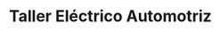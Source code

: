 ---
title: "Taller Eléctrico Automotriz"
url: /san-pedro-sula/taller-electrico-automotriz/
shop: reparación de automóviles
---